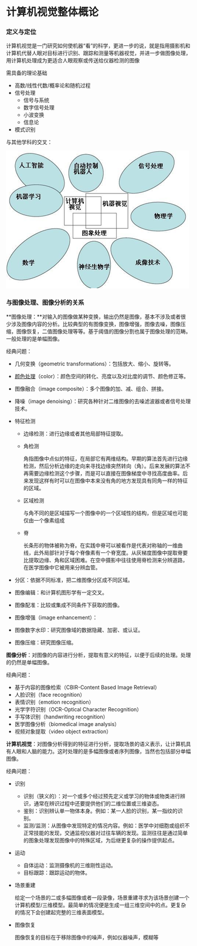 # 计算机视觉整体概论

### 定义与定位

计算机视觉是一门研究如何使机器“看”的科学，更进一步的说，就是指用摄影机和计算机代替人眼对目标进行识别、跟踪和测量等机器视觉，并进一步做图像处理，用计算机处理成为更适合人眼观察或传送给仪器检测的图像

需具备的理论基础

- 高数/线性代数/概率论和随机过程
- 信号处理
  - 信号与系统
  - 数字信号处理
  - 小波变换
  - 信息论
- 模式识别

与其他学科的交叉：

![](pic/CVoverview.jpg)

### 与图像处理、图像分析的关系

**图像处理：**对输入的图像做某种变换，输出仍然是图像，基本不涉及或者很少涉及图像内容的分析。比较典型的有图像变换，图像增强，图像去噪，图像压缩，图像恢复，二值图像处理等等。基于阈值的图像分割也属于图像处理的范畴。一般处理的是单幅图像。

经典问题：

- 几何变换（geometric transformations）：包括放大、缩小、旋转等。

- [颜色处理](image-process/color_space.md)（color）：颜色空间的转化、亮度以及对比度的调节、颜色修正等。

- 图像融合（image composite）：多个图像的加、减、组合、拼接。

- 降噪（image denoising）：研究各种针对二维图像的去噪滤波器或者信号处理技术。

- 特征检测

  - 边缘检测：进行边缘或者其他局部特征提取。

  - 角检测

    角指图像中点似的特征，在局部它有两维结构。早期的算法首先进行边缘检测，然后分析边缘的走向来寻找边缘突然转向（角）。后来发展的算法不再需要边缘检测这个步骤，而是可以直接在图像梯度中寻找高度曲率。后来发现这样有时可以在图像中本来没有角的地方发现具有同角一样的特征的区域。

  - 区域检测

    与角不同的是区域描写一个图像中的一个区域性的结构，但是区域也可能仅由一个像素组成

  - 脊

    长条形的物体被称为脊。在实践中脊可以被看作是代表对称轴的一维曲线，此外局部针对于每个脊像素有一个脊宽度。从灰梯度图像中提取脊要比提取边缘、角和区域困难。在空中摄影中往往使用脊检测来分辨道路，在医学图像中它被用来分辨血管。

- 分区：依据不同标准，把二维图像分区成不同区域。

- 图像编辑：和计算机图形学有一定交叉。

- 图像配准：比较或集成不同条件下获取的图像。

- 图像增强（image enhancement）：

- 图像数字水印：研究图像域的数据隐藏、加密、或认证。

- 图像压缩：研究图像压缩。

**图像分析**：对图像的内容进行分析，提取有意义的特征，以便于后续的处理。处理的仍然是单幅图像。

经典问题：

- 基于内容的图像检索（CBIR-Content Based Image Retrieval）
- 人脸识别（face recognition）
- 表情识别（emotion recognition）
- 光学字符识别（OCR-Optical Character Recognition）
- 手写体识别（handwriting recognition）
- 医学图像分析（biomedical image analysis）
- 视频对象提取（video object extraction）

**计算机视觉**：对图像分析得到的特征进行分析，提取场景的语义表示，让计算机具有人眼和人脑的能力。这时处理的是多幅图像或者序列图像，当然也包括部分单幅图像。

经典问题：

- 识别

  - 识别（狭义的）：对一个或多个经过预先定义或学习的物体或物类进行辨识，通常在辨识过程中还要提供他们的二维位置或三维姿态。
  - 鉴别：识别辨认单一物体本身。例如：某一人脸的识别，某一指纹的识别。
  - 监测/监测：从图像中发现特定的情况内容。例如：医学中对细胞或组织不正常技能的发现，交通监视仪器对过往车辆的发现。监测往往是通过简单的图象处理发现图像中的特殊区域，为后继更复杂的操作提供起点。

- 运动

  - 自体运动：监测摄像机的三维刚性运动。
  - 目标跟踪：跟踪运动的物体。

- 场景重建

  给定一个场景的二或多幅图像或者一段录像，场景重建寻求为该场景创建一个计算机模型/三维模型。最简单的情况便是生成一组三维空间中的点。更复杂的情况下会创建起完整的三维表面模型。

- 图像恢复

  图像恢复的目标在于移除图像中的噪声，例如仪器噪声，模糊等